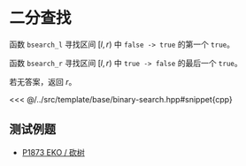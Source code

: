 # 二分查找

函数 `bsearch_l` 寻找区间 $[l, r)$ 中 `false -> true` 的第一个 `true`。

函数 `bsearch_r` 寻找区间 $[l, r)$ 中 `true -> false` 的最后一个 `true`。

若无答案，返回 $r$。

<<< @/../src/template/base/binary-search.hpp#snippet{cpp}

## 测试例题

- [P1873 EKO / 砍树](https://www.luogu.com.cn/problem/P1873)

